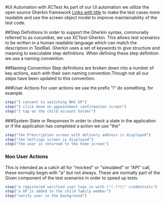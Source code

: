 #UI Automation with XCTest
As part of our UI automation we utilize the open source Gherkin framework [Links with title](https://github.com/net-a-porter-mobile/XCTest-Gherkin "XCTest-Gherkin") to make the test cases more readable and use the screen object model to improve maintainability of the test code.

##Step Definitions
In order to support the Gherkin syntax, communally referred to as cucumber, we use XCTest-Gherkin. This allows test scenarios to be written in a human readable language which can match the description in TestRail. Gherkin uses a set of keywords to give structure and meaning to executable step definitions. When defining these step definition we use a naming convention.

##Naming Convention
Step definitions are broken down into a number of key actions, each with their own naming convention.Though not all our steps have been updated to this convention.

###User Actions
For user actions we use the prefix "I" do something, for example
```javascript
step("I consent to switching NHS GP")
step("I click done on appointment confirmation screen")
step("I tap on the child account holder")
```

###System State or Responses
In order to check a state in the application or if the application has completed a action we use "the"
```javascript
step("the Prescription screen with delivery address is displayed")
step("the Settings screen is displayed")
step("the user is returned to the home screen")
```

### Non User Actions
This is intended as a catch all for "mocked" or "simulated" or "API" call, these normally begin with "a" but not always. These are normally part of the Given component of the test scenarios in order to speed up tests.
```javascript
step("a registered verified user logs in with \"(.*?)\" credentials")
step("a GP is added to the child family member")
step("verify user in the background")
```
